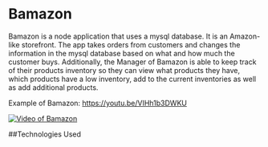 # Bamazon

Bamazon is a node application that uses a mysql database. It is an Amazon-like storefront. The app takes orders from customers and changes the information in the mysql database based on what and how much the customer buys. Additionally, the Manager of Bamazon is able to keep track of their products inventory so they can view what products they have, which products have a low inventory, add to the current inventories as well as add additional products.

Example of Bamazon: https://youtu.be/VIHh1b3DWKU

[![Video of Bamazon](https://img.youtube/vi/VIHh1b3DWKU/0.jpg)](https://youtu.be/VIHh1b3DWKU)

##Technologies Used

<!-- Node application built with three npm packages
1.NPM INQUIRER [https://www.npmjs.com/package/inquirer]
2.NPM MYSQL [https://www.npmjs.com/package/mysql]
3.NPM CLI TABLE [https://www.npmjs.com/package/cli-table] -->


